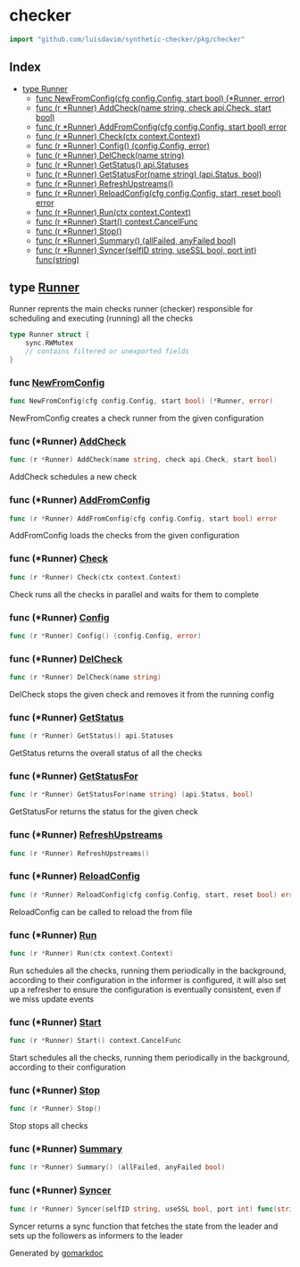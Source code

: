 <!-- Code generated by gomarkdoc. DO NOT EDIT -->

# checker

```go
import "github.com/luisdavim/synthetic-checker/pkg/checker"
```

## Index

- [type Runner](<#type-runner>)
  - [func NewFromConfig(cfg config.Config, start bool) (*Runner, error)](<#func-newfromconfig>)
  - [func (r *Runner) AddCheck(name string, check api.Check, start bool)](<#func-runner-addcheck>)
  - [func (r *Runner) AddFromConfig(cfg config.Config, start bool) error](<#func-runner-addfromconfig>)
  - [func (r *Runner) Check(ctx context.Context)](<#func-runner-check>)
  - [func (r *Runner) Config() (config.Config, error)](<#func-runner-config>)
  - [func (r *Runner) DelCheck(name string)](<#func-runner-delcheck>)
  - [func (r *Runner) GetStatus() api.Statuses](<#func-runner-getstatus>)
  - [func (r *Runner) GetStatusFor(name string) (api.Status, bool)](<#func-runner-getstatusfor>)
  - [func (r *Runner) RefreshUpstreams()](<#func-runner-refreshupstreams>)
  - [func (r *Runner) ReloadConfig(cfg config.Config, start, reset bool) error](<#func-runner-reloadconfig>)
  - [func (r *Runner) Run(ctx context.Context)](<#func-runner-run>)
  - [func (r *Runner) Start() context.CancelFunc](<#func-runner-start>)
  - [func (r *Runner) Stop()](<#func-runner-stop>)
  - [func (r *Runner) Summary() (allFailed, anyFailed bool)](<#func-runner-summary>)
  - [func (r *Runner) Syncer(selfID string, useSSL bool, port int) func(string)](<#func-runner-syncer>)


## type [Runner](<https://github.com/luisdavim/synthetic-checker/blob/main/pkg/checker/checker.go#L45-L55>)

Runner reprents the main checks runner \(checker\) responsible for scheduling and executing \(running\) all the checks

```go
type Runner struct {
    sync.RWMutex
    // contains filtered or unexported fields
}
```

### func [NewFromConfig](<https://github.com/luisdavim/synthetic-checker/blob/main/pkg/checker/checker.go#L58>)

```go
func NewFromConfig(cfg config.Config, start bool) (*Runner, error)
```

NewFromConfig creates a check runner from the given configuration

### func \(\*Runner\) [AddCheck](<https://github.com/luisdavim/synthetic-checker/blob/main/pkg/checker/checker.go#L175>)

```go
func (r *Runner) AddCheck(name string, check api.Check, start bool)
```

AddCheck schedules a new check

### func \(\*Runner\) [AddFromConfig](<https://github.com/luisdavim/synthetic-checker/blob/main/pkg/checker/checker.go#L108>)

```go
func (r *Runner) AddFromConfig(cfg config.Config, start bool) error
```

AddFromConfig loads the checks from the given configuration

### func \(\*Runner\) [Check](<https://github.com/luisdavim/synthetic-checker/blob/main/pkg/checker/checker.go#L417>)

```go
func (r *Runner) Check(ctx context.Context)
```

Check runs all the checks in parallel and waits for them to complete

### func \(\*Runner\) [Config](<https://github.com/luisdavim/synthetic-checker/blob/main/pkg/checker/checker.go#L87>)

```go
func (r *Runner) Config() (config.Config, error)
```

### func \(\*Runner\) [DelCheck](<https://github.com/luisdavim/synthetic-checker/blob/main/pkg/checker/checker.go#L195>)

```go
func (r *Runner) DelCheck(name string)
```

DelCheck stops the given check and removes it from the running config

### func \(\*Runner\) [GetStatus](<https://github.com/luisdavim/synthetic-checker/blob/main/pkg/checker/checker.go#L214>)

```go
func (r *Runner) GetStatus() api.Statuses
```

GetStatus returns the overall status of all the checks

### func \(\*Runner\) [GetStatusFor](<https://github.com/luisdavim/synthetic-checker/blob/main/pkg/checker/checker.go#L221>)

```go
func (r *Runner) GetStatusFor(name string) (api.Status, bool)
```

GetStatusFor returns the status for the given check

### func \(\*Runner\) [RefreshUpstreams](<https://github.com/luisdavim/synthetic-checker/blob/main/pkg/checker/checker.go#L287>)

```go
func (r *Runner) RefreshUpstreams()
```

### func \(\*Runner\) [ReloadConfig](<https://github.com/luisdavim/synthetic-checker/blob/main/pkg/checker/checker.go#L278>)

```go
func (r *Runner) ReloadConfig(cfg config.Config, start, reset bool) error
```

ReloadConfig can be called to reload the from file

### func \(\*Runner\) [Run](<https://github.com/luisdavim/synthetic-checker/blob/main/pkg/checker/checker.go#L263>)

```go
func (r *Runner) Run(ctx context.Context)
```

Run schedules all the checks, running them periodically in the background, according to their configuration in the informer is configured, it will also set up a refresher to ensure the configuration is eventually consistent, even if we miss update events

### func \(\*Runner\) [Start](<https://github.com/luisdavim/synthetic-checker/blob/main/pkg/checker/checker.go#L255>)

```go
func (r *Runner) Start() context.CancelFunc
```

Start schedules all the checks, running them periodically in the background, according to their configuration

### func \(\*Runner\) [Stop](<https://github.com/luisdavim/synthetic-checker/blob/main/pkg/checker/checker.go#L343>)

```go
func (r *Runner) Stop()
```

Stop stops all checks

### func \(\*Runner\) [Summary](<https://github.com/luisdavim/synthetic-checker/blob/main/pkg/checker/checker.go#L430>)

```go
func (r *Runner) Summary() (allFailed, anyFailed bool)
```

### func \(\*Runner\) [Syncer](<https://github.com/luisdavim/synthetic-checker/blob/main/pkg/checker/checker.go#L356>)

```go
func (r *Runner) Syncer(selfID string, useSSL bool, port int) func(string)
```

Syncer returns a sync function that fetches the state from the leader and sets up the followers as informers to the leader



Generated by [gomarkdoc](<https://github.com/princjef/gomarkdoc>)
